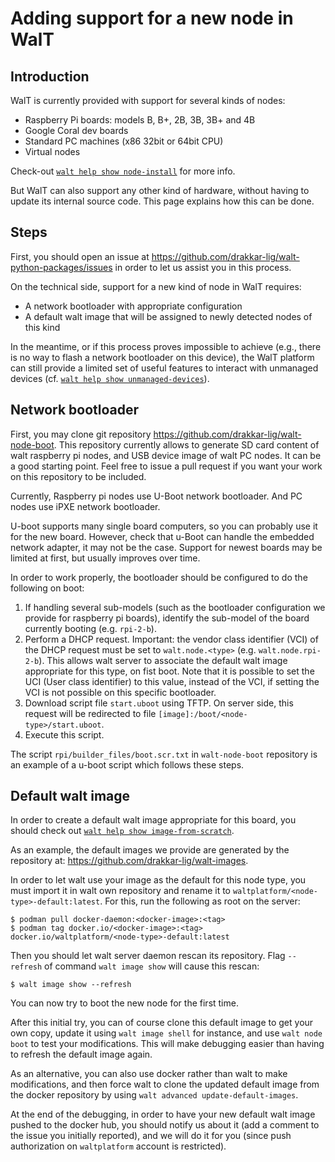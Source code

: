 
# Adding support for a new node in WalT

## Introduction

WalT is currently provided with support for several kinds of nodes:
* Raspberry Pi boards: models B, B+, 2B, 3B, 3B+ and 4B
* Google Coral dev boards
* Standard PC machines (x86 32bit or 64bit CPU)
* Virtual nodes

Check-out [`walt help show node-install`](node-install.md) for more info.

But WalT can also support any other kind of hardware, without having to update
its internal source code.
This page explains how this can be done.


## Steps

First, you should open an issue at https://github.com/drakkar-lig/walt-python-packages/issues
in order to let us assist you in this process.

On the technical side, support for a new kind of node in WalT requires:
* A network bootloader with appropriate configuration
* A default walt image that will be assigned to newly detected nodes of this kind

In the meantime, or if this process proves impossible to achieve (e.g., there is no
way to flash a network bootloader on this device), the WalT platform can still provide
a limited set of useful features to interact with unmanaged devices
(cf. [`walt help show unmanaged-devices`](unmanaged-devices.md)).


## Network bootloader

First, you may clone git repository https://github.com/drakkar-lig/walt-node-boot.
This repository currently allows to generate SD card content of walt raspberry pi nodes, and
USB device image of walt PC nodes. It can be a good starting point. Feel free to issue a
pull request if you want your work on this repository to be included.

Currently, Raspberry pi nodes use U-Boot network bootloader. And PC nodes use iPXE
network bootloader.

U-boot supports many single board computers, so you can probably use it for the new board.
However, check that u-Boot can handle the embedded network adapter, it may not be the case.
Support for newest boards may be limited at first, but usually improves over time.

In order to work properly, the bootloader should be configured to do the following on boot:
1. If handling several sub-models (such as the bootloader configuration we provide for
   raspberry pi boards), identify the sub-model of the board currently booting (e.g. `rpi-2-b`).
2. Perform a DHCP request. Important: the vendor class identifier (VCI) of the DHCP request must
   be set to `walt.node.<type>` (e.g. `walt.node.rpi-2-b`). This allows walt server to associate
   the default walt image appropriate for this type, on fist boot. Note that it is possible
   to set the UCI (User class identifier) to this value, instead of the VCI, if setting the
   VCI is not possible on this specific bootloader.
3. Download script file `start.uboot` using TFTP. On server side, this request will be
   redirected to file `[image]:/boot/<node-type>/start.uboot`.
4. Execute this script.

The script `rpi/builder_files/boot.scr.txt` in `walt-node-boot` repository is an example of
a u-boot script which follows these steps.


## Default walt image

In order to create a default walt image appropriate for this board, you should check out
[`walt help show image-from-scratch`](image-from-scratch.md).

As an example, the default images we provide are generated by the repository at:
https://github.com/drakkar-lig/walt-images.

In order to let walt use your image as the default for this node type, you must import it
in walt own repository and rename it to `waltplatform/<node-type>-default:latest`.
For this, run the following as root on the server:
```
$ podman pull docker-daemon:<docker-image>:<tag>
$ podman tag docker.io/<docker-image>:<tag> docker.io/waltplatform/<node-type>-default:latest
```
Then you should let walt server daemon rescan its repository.
Flag `--refresh` of command `walt image show` will cause this rescan:
```
$ walt image show --refresh
```

You can now try to boot the new node for the first time.

After this initial try, you can of course clone this default image to get your own copy,
update it using `walt image shell` for instance, and use `walt node boot` to test your
modifications. This will make debugging easier than having to refresh the default image again.

As an alternative, you can also use docker rather than walt to make modifications, and then
force walt to clone the updated default image from the docker repository by using
`walt advanced update-default-images`.

At the end of the debugging, in order to have your new default walt image pushed to the
docker hub, you should notify us about it (add a comment to the issue you initially reported),
and we will do it for you (since push authorization on `waltplatform` account is restricted).

